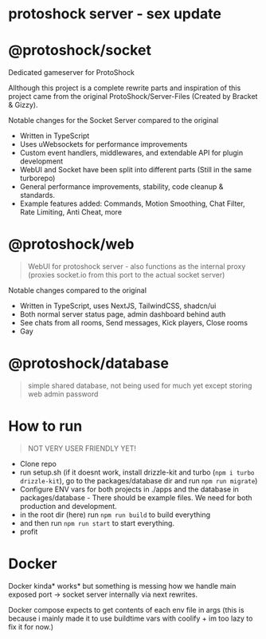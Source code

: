 # protoshock server - sex update

# @protoshock/socket
Dedicated gameserver for ProtoShock

Allthough this project is a complete rewrite parts and inspiration of this project came from the original ProtoShock/Server-Files (Created by Bracket & Gizzy).

Notable changes for the Socket Server compared to the original
- Written in TypeScript
- Uses uWebsockets for performance improvements
- Custom event handlers, middlewares, and extendable API for plugin development
- WebUI and Socket have been split into different parts (Still in the same turborepo)
- General performance improvements, stability, code cleanup & standards.
- Example features added: Commands, Motion Smoothing, Chat Filter, Rate Limiting, Anti Cheat, more

# @protoshock/web
> WebUI for protoshock server - also functions as the internal proxy (proxies socket.io from this port to the actual socket server)

Notable changes compared to the original
- Written in TypeScript, uses NextJS, TailwindCSS, shadcn/ui
- Both normal server status page, admin dashboard behind auth
- See chats from all rooms, Send messages, Kick players, Close rooms
- Gay

# @protoshock/database
> simple shared database, not being used for much yet except storing web admin password

# How to run
> NOT VERY USER FRIENDLY YET!

* Clone repo
* run setup.sh (if it doesnt work, install drizzle-kit and turbo (`npm i turbo drizzle-kit`), go to the packages/database dir and run `npm run migrate`)
* Configure ENV vars for both projects in ./apps and the database in packages/database - There should be example files. We need for both production and development.
* in the root dir (here) run `npm run build` to build everything
* and then run `npm run start` to start everything.
* profit

# Docker
Docker kinda* works* but something is messing how we handle main exposed port -> socket server internally via next rewrites.

Docker compose expects to get contents of each env file in args (this is because i mainly made it to use buildtime vars with coolify + im too lazy to fix it for now.)